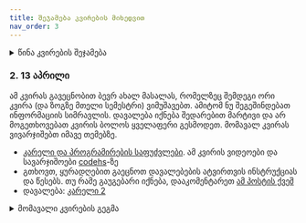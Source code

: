 ```yaml
---
title: შეჯამება კვირების მიხედვით
nav_order: 3
---
```



<details markdown="block">

<summary>წინა კვირების შეჯამება</summary>

### 1. 6 აპრილი
- [საგნის მიმოხილვა](/about.md) - თემების განაწილება, კომპონენტები, რატომ ვსწავლობთ ამ საგანს
- [დარეგისტრირდით კლასრუმზე](https://classroom.google.com/c/MzEyNjc4NjUyNDM4?cjc=oyan2el). კომუნიკაცია იქნება კლასრუმზე და არა მეილებით.
- კარელის შესავალი. კარელის სავარჯიშოებისთვის ვიყენებთ codehs-ს. დარეგისტრირდით ამ ბმულზე (შეიყვანეთ კოდი `915DE`)
<https://codehs.com/go/915DE>
- ამ კვირის მასალა: Unit 1.1 introduction to programming with Karel. გააკეთეთ ყველა სავარჯიშო. თუ ლექციაზე რამე გაუგებარი იყო, უყურეთ ვიდეოს.
- დავალება: 1.1.4 Your first Karel Program. **დედლაინი იქნება მომავალ კვირას, ჯერ არ აგზავნით** დავალების ატვირთვის ინსტრუქციას გაგიზიარებთ მომავალი ლექციის შემდეგ.

</details>


### 2. 13 აპრილი
ამ კვირას გავეცნობით ბევრ ახალ მასალას, რომელზეც შემდეგი ორი კვირა (და ზოგზე მთელი სემესტრი) ვიმუშავებთ. ამიტომ ნუ შეგეშინდებათ ინფორმაციის სიმრავლის. დავალება იქნება შედარებით მარტივი და არ მოგეთხოვებათ კვირის ბოლოს ყველაფერი გესმოდეთ. მომავალ კვირას ვივარჯიშებთ იმავე თემებზე. 
- [კარელი და პროგრამირების საფუძვლები](/lectures/02_introduction_to_programming). ამ კვირის ვიდეოები და სავარჯიშოები [codehs](https://codehs.com/lms/assignment/43749489)-ზე 
- გთხოვთ, ყურადღებით გაეცნოთ დავალებების ატვირთვის ინსტრუქციას და წესებს. თუ რამე გაუგებარი იქნება, დააკომენტარეთ [ამ პოსტის ქვეშ](TODO)
- დავალება: [კარელი 2](https://codehs.com/lms/assignment/41699499)

<details markdown="block">
    
<summary>მომავალი კვირების გეგმა</summary>

### 3. 20 აპრილი
- ლექცია - კომპიუტერები
- სემინარი - კარელის სავარჯიშოები
- დავალება: კარელი 3

### 4. 27 აპრილი
- ლექცია -  პროგრამირების ენები
- სემინარი - კარელის სავარჯიშოები
- დავალება: კარელი 4

</details>

